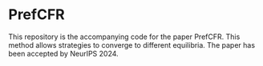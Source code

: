 # PrefCFR
This repository is the accompanying code for the paper PrefCFR. This method allows strategies to converge to different equilibria. The paper has been accepted by NeurIPS 2024.
